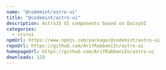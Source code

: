 ```yaml
---
name: "@codemint/astro-ui"
title: "@codemint/astro-ui"
description: AstroJS UI components based on DaisyUI
categories:
  - css+ui
npmUrl: https://www.npmjs.com/package/@codemint/astro-ui
repoUrl: https://github.com/ArifRabbaniIn/astro-ui
homepageUrl: https://github.com/ArifRabbaniIn/astro-ui
downloads: 129
---
```

